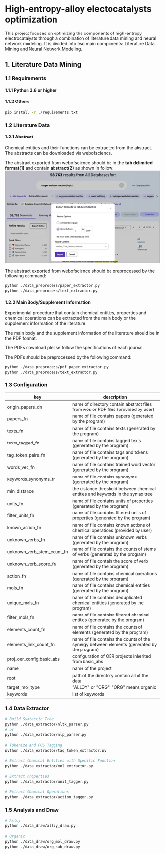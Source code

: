 # High-entropy-alloy electocatalysts optimization

This project focuses on optimizing the components of high-entropy electrocatalysts through a combination of literature data mining and neural network modeling. It is divided into two main components: Literature Data Mining and Neural Network Modeling.

## 1. Literature Data Mining

### 1.1 Requirements

#### 1.1.1 Python 3.6 or higher

#### 1.1.2 Others
```bash
pip install -r ./requirements.txt
```

### 1.2 Literature Data

#### 1.2.1 Abstract

Chemical entities and their functions can be extracted from the abstract. The abstracts can be downloaded via webofscience.

The abstract exported from webofscience should be in the **tab delimited format(1)** and contain **abstract(2)** as shown in follow:
![wos.png](wos.png)

The abstract exported from webofscience should be preprocessed by the following command:
```bash
python ./data_preprocess/paper_extractor.py
python ./data_preprocess/text_extractor.py
```

#### 1.2.2 Main Body/Supplement Information

Experimental procedure that contain chemical entities, properties and chemical operations can be extracted from the main body or the supplement information of the literature.

The main body and the supplement information of the literature should be in the PDF format.

The PDFs download please follow the specifications of each journal.

The PDFs should be preprocessed by the following command:

```bash
python ./data_preprocess/pdf_paper_extractor.py
python ./data_preprocess/text_extractor.py
```

### 1.3 Configuration

| key                        | description                                                                                 |
|----------------------------|---------------------------------------------------------------------------------------------|
| origin_papers_dn           | name of directory contain abstract files from wos or PDF files (provided by user)           |
| papers_fn                  | name of file contains papers (generated by the program)                                     |
| texts_fn                   | name of file contains texts (generated by the program)                                      |
| texts_tagged_fn            | name of file contains tagged texts (generated by the program)                               |
| tag_token_pairs_fn         | name of file contains tags and tokens (generated by the program)                            |
| words_vec_fn               | name of file contains trained word vector (generated by the program)                        |
| keywords_synonyms_fn       | name of file contains synonyms (generated by the program)                                   |
| min_distance               | the distance threshold between chemical entities and keywords in the syntax tree            |
| units_fn                   | name of file contains units of properties (generated by the program)                        |
| filter_units_fn            | name of file contains filtered units of properties (generated by the program)               |
| known_action_fn            | name of file contains known actions of chemical operations (provided by user)               |
| unknown_verbs_fn           | name of file contains unknown verbs (generated by the program)                              |
| unknown_verb_stem_count_fn | name of file contains the counts of stems of verbs (generated by the program)               |
| unknown_verb_score_fn      | name of file contain the score of verb (generated by the program)                           |
| action_fn                  | name of file contains chemical operations (generated by the program)                        |
| mols_fn                    | name of file contains chemical entities (generated by the program)                          |
| unique_mols_fn             | name of file contains deduplicated chemical entities (generated by the program)             |
| filter_mols_fn             | name of file contains filtered chemical entities (generated by the program)                 |
| elements_count_fn          | name of file contains the counts of elements (generated by the program)                     |
| elements_link_count_fn     | name of file contains the counts of the synergy between elements (generated by the program) |
| proj_oer_config:basic_abs  | configuration of OER projects inherited from basic_abs                                      |
| name                       | name of the project                                                                         |
| root                       | path of the directory contain all of the data                                               |
| target_mol_type            | "ALLOY" or "ORG", "ORG" means organic                                                       |
| keywords                   | list of keywords                                                                            |

### 1.4 Data Extractor

```bash
# Build Syntactic Tree
python ./data_extractor/nltk_parser.py
# or 
python ./data_extractor/nlp_parser.py

# Tokenize and POS Tagging
python ./data_extractor/tag_token_extractor.py

# Extract Chemical Entities with Specific Function
python ./data_extractor/mol_extractor.py

# Extract Properties
python ./data_extractor/unit_tagger.py

# Extract Chemical Operations
python ./data_extractor/action_tagger.py 
```

### 1.5 Analysis and Draw

```bash
# Alloy
python ./data_draw/alloy_draw.py

# Organic
python ./data_draw/org_mol_draw.py
python ./data_draw/org_sub_draw.py
```